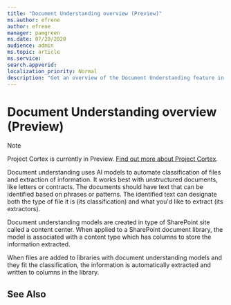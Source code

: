 ```yaml
---
title: "Document Understanding overview (Preview)"
ms.author: efrene
author: efrene
manager: pamgreen
ms.date: 07/20/2020
audience: admin
ms.topic: article
ms.service: 
search.appverid: 
localization_priority: Normal
description: "Get an overview of the Document Understanding feature in Project Cortex."
---
```


# Document Understanding overview (Preview)
> [!Note] 
> Project Cortex is currently in Preview. [Find out more about Project Cortex]().

Document understanding uses AI models to automate classification of files and extraction of information. It works best with unstructured documents, like letters or contracts. The documents should have text that can be identified based on phrases or patterns. The identified text can designate both the type of file it is (its classification) and what you'd like to extract (its extractors).

Document understanding models are created in type of SharePoint site called a content center. When applied to a SharePoint document library, the model is associated with a content type which has columns to store the information extracted.

When files are added to libraries with document understanding models and they fit the classification, the information is automatically extracted and written to columns in the library.






## See Also
  




